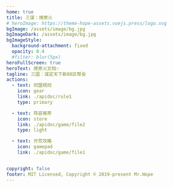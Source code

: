 ```yaml
---
home: true
title: 三谋：燎原火
# heroImage: https://theme-hope-assets.vuejs.press/logo.svg
bgImage: /assets/image/bg.jpg
bgImageDark: /assets/image/bg.jpg
bgImageStyle:
  background-attachment: fixed
  opacity: 0.4
  #filter: blur(5px)
heroFullScreen: true
heroText: 燎原火文档✨
tagline: 三国：谋定天下新88区帮会
actions:
  - text: 同盟规则
    icon: gear
    link: ./apidoc/rule1
    type: primary

  - text: 阵容推荐
    icon: store
    link: ./apidoc/game/file2
    type: light

  - text: 开荒攻略
    icon: gamepad
    link: ./apidoc/game/file1


copyright: false
footer: MIT Licensed, Copyright © 2019-present Mr.Hope
---
```


